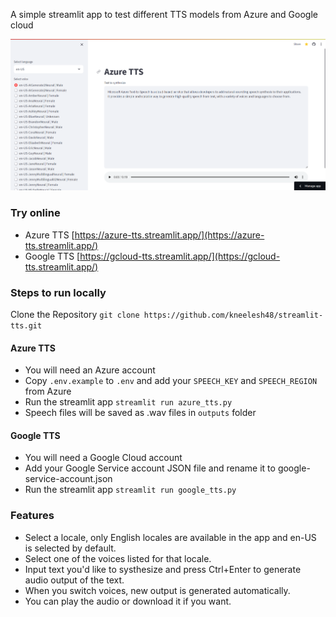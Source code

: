 A simple streamlit app to test different TTS models from Azure and Google cloud

![Azure TTS](screenshots/Azure%20TTS.png)

### Try online
* Azure TTS [https://azure-tts.streamlit.app/](https://azure-tts.streamlit.app/)
* Google TTS [https://gcloud-tts.streamlit.app/](https://gcloud-tts.streamlit.app/)

### Steps to run locally
Clone the Repository `git clone https://github.com/kneelesh48/streamlit-tts.git`

#### Azure TTS
* You will need an Azure account
* Copy `.env.example` to `.env` and add your `SPEECH_KEY` and `SPEECH_REGION` from Azure
* Run the streamlit app `streamlit run azure_tts.py`
* Speech files will be saved as .wav files in `outputs` folder

#### Google TTS
* You will need a Google Cloud account
* Add your Google Service account JSON file and rename it to google-service-account.json
* Run the streamlit app `streamlit run google_tts.py`

### Features
* Select a locale, only English locales are available in the app and en-US is selected by default.
* Select one of the voices listed for that locale.
* Input text you'd like to systhesize and press Ctrl+Enter to generate audio output of the text.
* When you switch voices, new output is generated automatically.
* You can play the audio or download it if you want.
